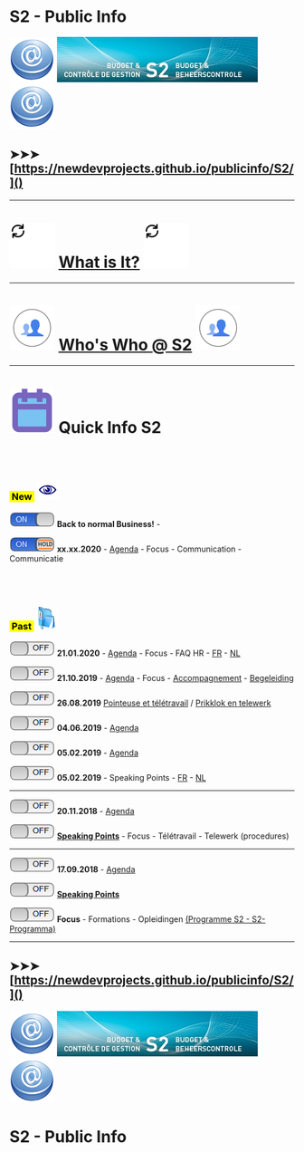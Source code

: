 <link rel="stylesheet" href="S2.css">
<link rel="stylesheet" href="foghorn2.css">

# **S2 - Public Info**

![](at.png) ![](header.jpg) ![](at.png)

## &#10148;&#10148;&#10148; [https://newdevprojects.github.io/publicinfo/S2/]()

---

# ![](refresh.svg) [**What is It?**](Quick_Info_S2_What-is-it.pdf) ![](refresh.svg)

---

# ![](silhouettes.svg) [**Who's Who @ S2**](whoswho.md) ![](silhouettes.svg)

---

# ![](calendar.svg) **Quick Info S2**

## &nbsp;

### <mark>&nbsp;New&nbsp;</mark> ![](next.png)

![](on.png) **Back to normal Business!** - 

![](onhold.png) **xx.xx.2020** - [Agenda](20200602_Agenda.md) - Focus - Communication - Communicatie

## &nbsp;

### <mark>&nbsp;Past&nbsp;</mark> ![](arch.png) 

![](off.png) **21.01.2020** - [Agenda](20200121_Agenda.md) - Focus - FAQ HR - [FR](FAQ_personnel.md) - [NL](FAQ_personeel.md)

![](off.png) **21.10.2019** - [Agenda](20191021_Agenda.md) - Focus - [Accompagnement](20191021_offre_d-accompagnement.md) - [Begeleiding](20191021_begeleidingsaanbod.md)

![](oFF.png) **26.08.2019** [Pointeuse et télétravail](20190826_Follow-up_Quickinfo_FR.md) / [Prikklok en telewerk](20190826_Follow-up_Quickinfo_NL.md)

![](off.png) **04.06.2019** - [Agenda](20190604_Agenda.md)

![](off.png) **05.02.2019** - [Agenda](20190205_Agenda.png)  

![](off.png) **05.02.2019** - Speaking Points - [FR](20190205_FR.md) - [NL](20190205_NL.md)  

---

![](off.png) **20.11.2018** - [Agenda](20181120_Agenda.png)  

![](off.png) [**Speaking Points**](20181120_SpPts.md) - Focus - Télétravail - Telewerk (procedures)

---

![](off.png) **17.09.2018** - [Agenda](Invit_Uitnod.png)  

![](off.png) [**Speaking Points**](20180917_SpPts.md)

![](off.png) **Focus** - Formations - Opleidingen [(Programme S2 - S2-Programma)](S2_GOP_2019-23.pdf)

---

## &#10148;&#10148;&#10148; [https://newdevprojects.github.io/publicinfo/S2/]()

![](at.png) ![](header.jpg) ![](at.png)

# **S2 - Public Info**
